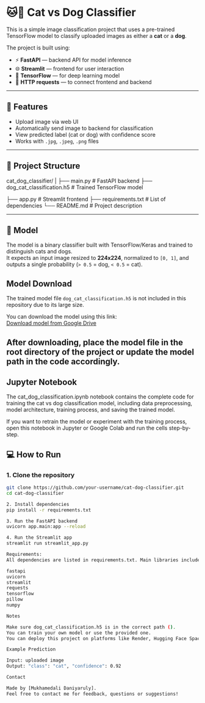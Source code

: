 # 🐱🐶 Cat vs Dog Classifier

This is a simple image classification project that uses a pre-trained TensorFlow model to classify uploaded images as either a **cat** or a **dog**.

The project is built using:

- ⚡️ **FastAPI** — backend API for model inference  
- 🌐 **Streamlit** — frontend for user interaction  
- 🧠 **TensorFlow** — for deep learning model  
- 📡 **HTTP requests** — to connect frontend and backend  

---

## 🚀 Features

- Upload image via web UI  
- Automatically send image to backend for classification  
- View predicted label (cat or dog) with confidence score  
- Works with `.jpg`, `.jpeg`, `.png` files  

---

## 📁 Project Structure

cat_dog_classifier/
|
├── main.py # FastAPI backend
├── dog_cat_classification.h5 # Trained TensorFlow model

├── app.py # Streamlit frontend
├── requirements.txt # List of dependencies
└── README.md # Project description


---

## 🧠 Model

The model is a binary classifier built with TensorFlow/Keras and trained to distinguish cats and dogs.  
It expects an input image resized to **224x224**, normalized to `[0, 1]`, and outputs a single probability (`> 0.5` = dog, `< 0.5` = cat).

## Model Download

The trained model file `dog_cat_classification.h5` is not included in this repository due to its large size.

You can download the model using this link:  
[Download model from Google Drive](https://drive.google.com/file/d/15VVHXPvQDnIzV-D_t1AWcbvgagIpocXn/view?usp=share_link)

After downloading, place the model file in the root directory of the project or update the model path in the code accordingly.
---

## Jupyter Notebook

The cat_dog_classification.ipynb notebook contains the complete code for training the cat vs dog classification model, including data preprocessing, model architecture, training process, and saving the trained model.

If you want to retrain the model or experiment with the training process, open this notebook in Jupyter or Google Colab and run the cells step-by-step.

## 💻 How to Run

### 1. Clone the repository

```bash
git clone https://github.com/your-username/cat-dog-classifier.git
cd cat-dog-classifier

2. Install dependencies
pip install -r requirements.txt

3. Run the FastAPI backend
uvicorn app.main:app --reload

4. Run the Streamlit app
streamlit run streamlit_app.py

Requirements:
All dependencies are listed in requirements.txt. Main libraries include:

fastapi
uvicorn
streamlit
requests
tensorflow
pillow
numpy

Notes

Make sure dog_cat_classification.h5 is in the correct path ().
You can train your own model or use the provided one.
You can deploy this project on platforms like Render, Hugging Face Spaces, or Heroku.

Example Prediction

Input: uploaded image
Output: "class": "cat", "confidence": 0.92

Contact

Made by [Mukhamedali Daniyaruly].
Feel free to contact me for feedback, questions or suggestions!

